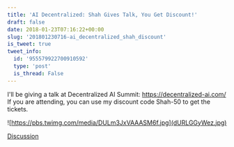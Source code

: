 ```yaml
---
title: 'AI Decentralized: Shah Gives Talk, You Get Discount!'
draft: false
date: 2018-01-23T07:16:22+00:00
slug: '201801230716-ai_decentralized_shah_discount'
is_tweet: true
tweet_info:
  id: '955579922700910592'
  type: 'post'
  is_thread: False
---
```




I'll be giving a talk at Decentralized AI Summit: <https://decentralized-ai.com/> If you are attending, you can use my discount code Shah-50 to get the tickets. 

![https://pbs.twimg.com/media/DULm3JxVAAASM6f.jpg](dURLGGyWez.jpg)

[Discussion](https://x.com/sytelus/status/955579922700910592)
